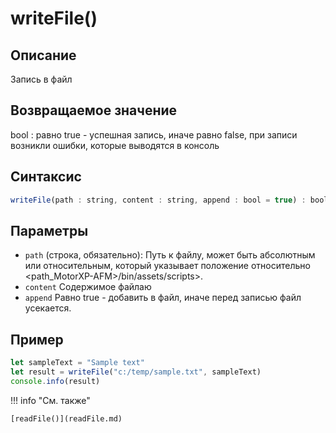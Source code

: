 # writeFile()

## Описание
Запись в файл

## Возвращаемое значение
bool : равно true - успешная запись, иначе равно false, при записи возникли ошибки, которые выводятся в консоль

## Синтаксис
```javascript
writeFile(path : string, content : string, append : bool = true) : bool;
``` 
## Параметры
- `path` (строка, обязательно): Путь к файлу, может быть абсолютным или относительным, который указывает положение относительно <path_MotorXP-AFM>/bin/assets/scripts>.
- `content` Содержимое файлаю
- `append` Равно true - добавить в файл, иначе перед записью файл усекается.

## Пример
``` javascript linenums="1"
let sampleText = "Sample text"
let result = writeFile("c:/temp/sample.txt", sampleText)
console.info(result)
``` 

!!! info "См. также"

    [readFile()](readFile.md)
